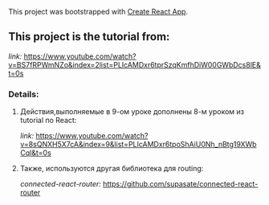 This project was bootstrapped with [Create React App](https://github.com/facebook/create-react-app).

## This project is the tutorial from:

_link:_ https://www.youtube.com/watch?v=BS7fRPWmNZo&index=2list=PLIcAMDxr6tprSzqKmfhDiW00GWbDcs8lE&t=0s

### Details:

1. Действия,выполняемые в 9-ом уроке дополнены 8-м уроком из tutorial по React:

   _link:_ https://www.youtube.com/watch?v=8sQNXH5X7cA&index=9&list=PLIcAMDxr6tpoShAiU0Nh_nBtg19XWbCql&t=0s

2. Также, используются другая библиотека для routing: 

   _connected-react-router:_ https://github.com/supasate/connected-react-router 


